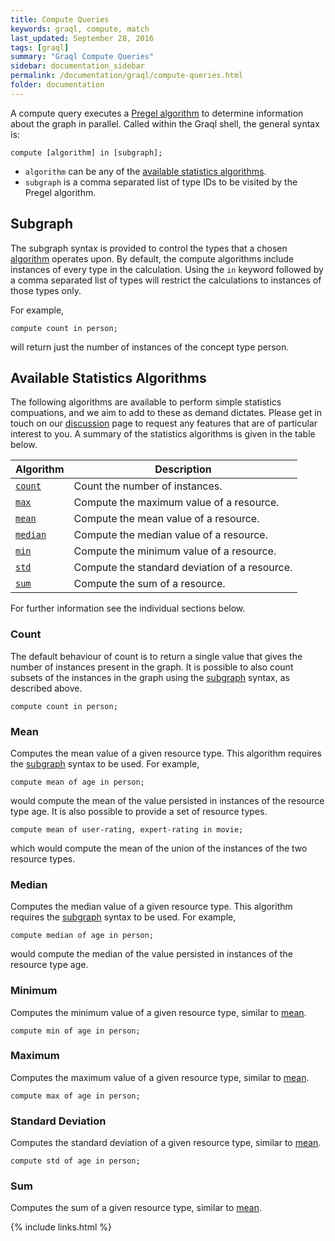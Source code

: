 ```yaml
---
title: Compute Queries
keywords: graql, compute, match
last_updated: September 28, 2016
tags: [graql]
summary: "Graql Compute Queries"
sidebar: documentation_sidebar
permalink: /documentation/graql/compute-queries.html
folder: documentation
---
```


A compute query executes a [Pregel algorithm](https://www.quora.com/What-are-the-main-concepts-behind-Googles-Pregel) to determine information about the graph in parallel. Called within the Graql shell, the general syntax is:

```
compute [algorithm] in [subgraph];
```

* `algorithm` can be any of the [available statistics algorithms](#available-statistics-algorithms).
* `subgraph` is a comma separated list of type IDs to be visited by the Pregel algorithm. 

## Subgraph

The subgraph syntax is provided to control the types that a chosen [algorithm](#available-algorithms) operates upon. By default, the compute algorithms include instances of every type in the calculation. Using the `in` keyword followed by a comma separated list of types will restrict the calculations to instances of those types only.

For example,

```
compute count in person;
```

will return just the number of instances of the concept type person.

## Available Statistics Algorithms

The following algorithms are available to perform simple statistics compuations, and we aim to add to these as demand dictates. Please get
in touch on our [discussion](https://discuss.grakn.ai/) page to request any features that are of particular interest
to you. A summary of the statistics algorithms is given in the table below.

| Algorithm | Description                                   |
| ----------- | --------------------------------------------- |
| [`count`](#count)     | Count the number of instances.                        |
| [`max`](#maximum)    | Compute the maximum value of a resource. |
| [`mean`](#mean)    | Compute the mean value of a resource.                           |
| [`median`](#mean)    | Compute the median value of a resource.                           |
| [`min`](#minimum)    | Compute the minimum value of a resource. |
| [`std`](#standard-deviation)    | Compute the standard deviation of a resource. |
| [`sum`](#sum)    | Compute the sum of a resource. |

For further information see the individual sections below.

### Count

The default behaviour of count is to return a single value that gives the number of instances present in the graph. It
is possible to also count subsets of the instances in the graph using the [subgraph](#subgraph) syntax, as described above.

```
compute count in person;
```

### Mean

Computes the mean value of a given resource type. This algorithm requires the [subgraph](#subgraph) syntax to be used.
For example,

```
compute mean of age in person;
```

would compute the mean of the value persisted in instances of the resource type age. It is also possible to provide a
set of resource types.

```
compute mean of user-rating, expert-rating in movie;
```

which would compute the mean of the union of the instances of the two resource types.

### Median

Computes the median value of a given resource type. This algorithm requires the [subgraph](#subgraph) syntax to be used.
For example,

```
compute median of age in person;
```

would compute the median of the value persisted in instances of the resource type age. 

### Minimum

Computes the minimum value of a given resource type, similar to [mean](#mean).

```
compute min of age in person;
```

### Maximum

Computes the maximum value of a given resource type, similar to [mean](#mean).

```
compute max of age in person;
```

### Standard Deviation

Computes the standard deviation of a given resource type, similar to [mean](#mean).


```
compute std of age in person;
```

### Sum

Computes the sum of a given resource type, similar to [mean](#mean).



{% include links.html %}
